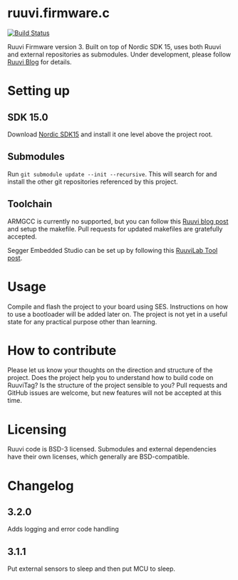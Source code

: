 # ruuvi.firmware.c
[![Build Status](http://jenkins.ruuvi.com:8080/buildStatus/icon?job=ruuvi.firmware.c)](http://jenkins.ruuvi.com:8080/job/ruuvi.firmware.c)

Ruuvi Firmware version 3. Built on top of Nordic SDK 15, uses both Ruuvi and external repositories as submodules.
Under development, please follow [Ruuvi Blog](https://blog.ruuvi.com) for details. 

# Setting up
## SDK 15.0
Download [Nordic SDK15](https://developer.nordicsemi.com/nRF5_SDK/nRF5_SDK_v15.x.x/) and install it one level above the project root. 

## Submodules
Run `git submodule update --init --recursive`. This will search for and install the other git repositories referenced by this project.

## Toolchain
ARMGCC is currently no supported, but you can follow this [Ruuvi blog post](https://blog.ruuvi.com/ruuvitag-dev-environment-e4b16e2d59e9) and setup the makefile.
Pull requests for updated makefiles are gratefully accepted. 

Segger Embedded Studio can be set up by following this [RuuviLab Tool post](https://lab.ruuvi.com/ses/).

# Usage
Compile and flash the project to your board using SES. Instructions on how to use a bootloader will be added later on.
The project is not yet in a useful state for any practical purpose other than learning. 

# How to contribute
Please let us know your thoughts on the direction and structure of the project. Does the project help you to understand how to build code on RuuviTag?
Is the structure of the project sensible to you? Pull requests and GitHub issues are welcome, but new features will not be accepted at this time. 

# Licensing
Ruuvi code is BSD-3 licensed. Submodules and external dependencies have their own licenses, which generally are BSD-compatible.

# Changelog
## 3.2.0
Adds logging and error code handling

## 3.1.1
Put external sensors to sleep and then put MCU to sleep.

